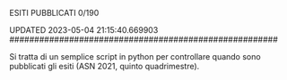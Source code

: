 ESITI PUBBLICATI 0/190 

UPDATED 2023-05-04 21:15:40.669903
######################################################

Si tratta di un semplice script in python per controllare quando sono pubblicati gli esiti (ASN 2021, quinto quadrimestre).

